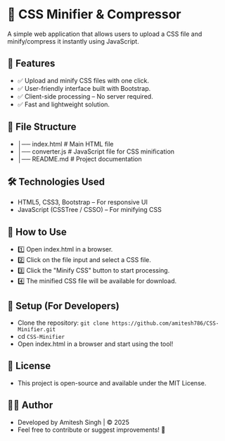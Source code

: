 # 📄 CSS Minifier & Compressor
A simple web application that allows users to upload a CSS file and minify/compress it instantly using JavaScript.

## 🚀 Features
- ✅ Upload and minify CSS files with one click.
- ✅ User-friendly interface built with Bootstrap.
- ✅ Client-side processing – No server required.
- ✅ Fast and lightweight solution.

## 📂 File Structure
- │── index.html           # Main HTML file
- │── converter.js         # JavaScript file for CSS minification
- │── README.md            # Project documentation

## 🛠️ Technologies Used
- HTML5, CSS3, Bootstrap – For responsive UI
- JavaScript (CSSTree / CSSO) – For minifying CSS

## 📌 How to Use
- 1️⃣ Open index.html in a browser.
- 2️⃣ Click on the file input and select a CSS file.
- 3️⃣ Click the "Minify CSS" button to start processing.
- 4️⃣ The minified CSS file will be available for download.

## 🔧 Setup (For Developers)
- Clone the repository: `git clone https://github.com/amitesh786/CSS-Minifier.git`
- cd `CSS-Minifier`
- Open index.html in a browser and start using the tool!

## 📜 License
- This project is open-source and available under the MIT License.

## 👨‍💻 Author
- Developed by Amitesh Singh | © 2025
- Feel free to contribute or suggest improvements! 🚀
